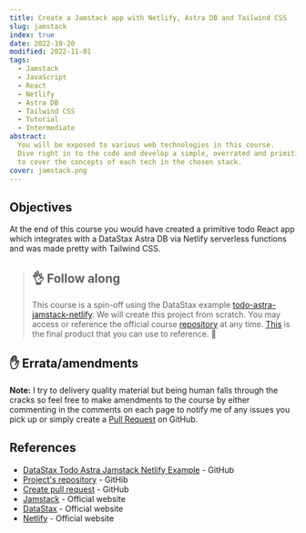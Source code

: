 ```yaml
---
title: Create a Jamstack app with Netlify, Astra DB and Tailwind CSS
slug: jamstack
index: true
date: 2022-10-20
modified: 2022-11-01
tags:
  - Jamstack
  - JavaScript
  - React
  - Netlify
  - Astra DB
  - Tailwind CSS
  - Tutorial
  - Intermediate
abstract:
  You will be exposed to various web technologies in this course.
  Dive right in to the code and develop a simple, overrated and primitive todo app
  to cover the concepts of each tech in the chosen stack.
cover: jamstack.png
---
```


## Objectives

At the end of this course you would have created a primitive todo React app which
integrates with a DataStax Astra DB via Netlify serverless functions and was made pretty with Tailwind CSS.

> ## :ok_hand: Follow along
>
> This course is a spin-off using the DataStax example [todo-astra-jamstack-netlify][example].
> We will create this project from scratch. You may access or reference the official course [repository][todo-repo] at any time.
> [This][final-product] is the final product that you can use to reference. :clap:

## :raised_hand: Errata/amendments

**Note:** I try to delivery quality material but being human falls through the cracks so
feel free to make amendments to the course by either commenting in the comments
on each page to notify me of any issues you pick up
or simply create a [Pull Request][pr] on GitHub.

## References

- [DataStax Todo Astra Jamstack Netlify Example][example] - GitHub
- [Project's repository][todo-repo] - GitHib
- [Create pull request][pr] - GitHub
- [Jamstack][jamstack] - Official website
- [DataStax][datastax] - Official website
- [Netlify][netlify] - Official website

[example]: https://github.com/DataStax-Examples/todo-astra-jamstack-netlify
[jamstack]: https://jamstack.org/
[datastax]: https://www.datastax.com/
[netlify]: https://docs.netlify.com/get-started/
[final-product]: https://resonant-haupia-720365.netlify.app/
[todo-repo]: https://github.com/cbillowes/my-primitive-todo-app
[pr]: https://github.com/cbillowes/curious-programmer-copernicium
